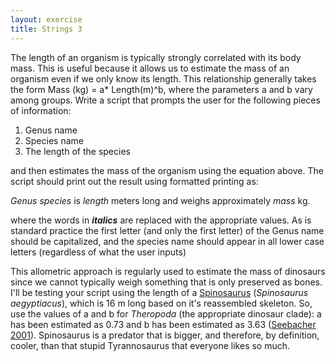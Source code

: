```yaml
---
layout: exercise
title: Strings 3
---
```


The length of an organism is typically strongly correlated with its body
mass. This is useful because it allows us to estimate the mass of an
organism even if we only know its length. This relationship generally
takes the form Mass (kg) = a\* Length(m)\^b, where the parameters a and
b vary among groups. Write a script that prompts the user for the
following pieces of information:

1. Genus name
2. Species name
3. The length of the species

and then estimates the mass of the organism using the equation above.
The script should print out the result using formatted printing as:

*Genus* *species* is *length* meters long and weighs approximately *mass* kg.

where the words in ***italics*** are replaced with the appropriate
values. As is standard practice the first letter (and only the first
letter) of the Genus name should be capitalized, and the species name
should appear in all lower case letters (regardless of what the user
inputs)

This allometric approach is regularly used to estimate the mass of
dinosaurs since we cannot typically weigh something that is only
preserved as bones. I'll be testing your script using the length of a
[Spinosaurus](http://en.wikipedia.org/wiki/Spinosaurus) (*Spinosaurus
aegyptiacus*), which is 16 m long based on it's reassembled skeleton.
So, use the values of a and b for *Theropoda* (the appropriate dinosaur
clade): a has been estimated as 0.73 and b has been estimated as 3.63
([Seebacher 2001](http://www.jstor.org/stable/4524171)). Spinosaurus is
a predator that is bigger, and therefore, by definition, cooler, than
that stupid Tyrannosaurus that everyone likes so much.
